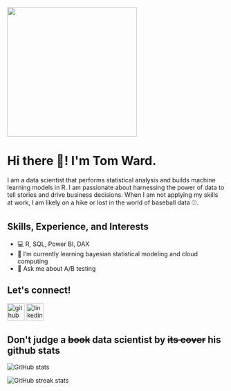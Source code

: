 
<img src="https://media.giphy.com/media/v1.Y2lkPTc5MGI3NjExNmV0MTlmam1sb2h4ZjZhNjhxNzl3aTg1MDR2NzF6eDk1Z2N3a3gzdSZlcD12MV9naWZzX3NlYXJjaCZjdD1n/rM0wxzvwsv5g4/giphy.gif" width="300"/>

# Hi there 👋! I'm Tom Ward.
I am a data scientist that performs statistical analysis and builds machine learning models in R.  I am passionate about harnessing the power of data to tell stories and drive business decisions.  When I am not applying my skills at work, I am likely on a hike or lost in the world of baseball data ⚾.


## Skills, Experience, and Interests
- 💻 R, SQL, Power BI, DAX
- 🌱 I’m currently learning bayesian statistical modeling and cloud computing 
- 💬 Ask me about A/B testing 


## Let's connect!
[<img src='https://cdn.jsdelivr.net/npm/simple-icons@3.0.1/icons/github.svg' alt='github' height='40'>](https://github.com/tomward9)   [<img src='https://cdn.jsdelivr.net/npm/simple-icons@3.0.1/icons/linkedin.svg' alt='linkedin' height='40'>](https://www.linkedin.com/in/https://www.linkedin.com/in/tom-ward-1b7956135//)



## Don't judge a ~~book~~ data scientist by  ~~its cover~~ his github stats
![GitHub stats](https://github-readme-stats.vercel.app/api?username=tomward9&show_icons=true)  



![GitHub streak stats](https://streak-stats.demolab.com/?user=tomward9)  




